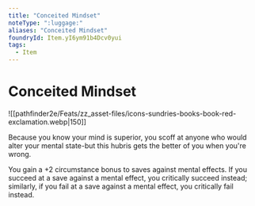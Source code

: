 ```yaml
---
title: "Conceited Mindset"
noteType: ":luggage:"
aliases: "Conceited Mindset"
foundryId: Item.yI6ym91b4Dcv0yui
tags:
  - Item
---
```


# Conceited Mindset
![[pathfinder2e/Feats/zz_asset-files/icons-sundries-books-book-red-exclamation.webp|150]]

Because you know your mind is superior, you scoff at anyone who would alter your mental state-but this hubris gets the better of you when you're wrong.

You gain a +2 circumstance bonus to saves against mental effects. If you succeed at a save against a mental effect, you critically succeed instead; similarly, if you fail at a save against a mental effect, you critically fail instead.
